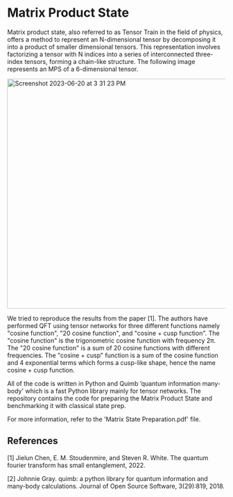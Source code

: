 # Matrix Product State 
Matrix product state, also referred to as Tensor Train in the field of physics, offers a method to represent an N-dimensional tensor by decomposing it into a product of smaller dimensional tensors. This representation involves factorizing a tensor with N indices into a series of interconnected three-index tensors, forming a chain-like structure. The following image represents an MPS of a 6-dimensional tensor.

<img width="529" alt="Screenshot 2023-06-20 at 3 31 23 PM" src="https://github.com/PAYAL980/Matrix-Product-States-Preparation-/assets/71563541/2c645e1f-e730-48c4-ac36-ac71c251f524"> 

We tried to reproduce the results from the paper [1]. The authors have performed QFT using tensor networks for three different functions namely "cosine function", "20 cosine function", and "cosine + cusp function". The "cosine function" is the trigonometric cosine function with frequency 2π. The "20 cosine function" is a sum of 20 cosine functions with different frequencies. The "cosine + cusp" function is a sum of the cosine function and 4 exponential terms which forms a cusp-like shape, hence the name cosine + cusp function.

All of the code is written in Python and Quimb ’quantum information many-body' which is a fast Python library mainly for tensor networks. The repository contains the code for preparing the Matrix Product State and benchmarking it with classical state prep.

For more information, refer to the 'Matrix State Preparation.pdf' file.

## References
[1] Jielun Chen, E. M. Stoudenmire, and Steven R. White. The quantum fourier transform has small entanglement, 2022.

[2] Johnnie Gray. quimb: a python library for quantum information and many-body calculations. Journal of Open Source Software, 3(29):819, 2018.
